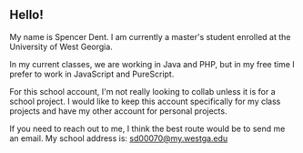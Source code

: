 Hello!
---
My name is Spencer Dent. I am currently a master's student enrolled at the University of West Georgia.

In my current classes, we are working in Java and PHP, but in my free time I prefer to work in JavaScript and PureScript.

For this school account, I'm not really looking to collab unless it is for a school project.
I would like to keep this account specifically for my class projects and have my other account for personal projects.

If you need to reach out to me, I think the best route would be to send me an email.
My school address is: sd00070@my.westga.edu
